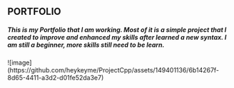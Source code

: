 <h2>PORTFOLIO</h2>
<h5>This is my Portfolio that I am working. Most of it is a simple project that I created to improve and enhanced my skills after learned a new syntax. I am still a beginner, more skills still need to be learn.</h5>
![image](https://github.com/heykeyme/ProjectCpp/assets/149401136/6b14267f-8d65-4411-a3d2-d01fe52da3e7)

